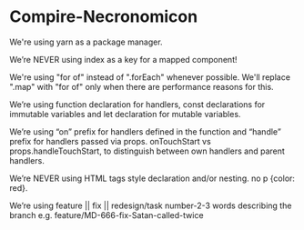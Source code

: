 # Compire-Necronomicon
We're using yarn as a package manager.

We’re NEVER using index as a key for a mapped component!

We're using "for of" instead of ".forEach" whenever possible. We'll replace ".map" with "for of" only when there are performance reasons for this.

We’re using function declaration for handlers, const declarations for immutable variables and let declaration for mutable variables.

We’re using “on” prefix for handlers defined in the function and “handle” prefix for handlers passed via props. onTouchStart vs props.handleTouchStart, to distinguish between own handlers and parent handlers.

We’re NEVER using HTML tags style declaration and/or nesting. no p {color: red}.

We’re using feature || fix || redesign/task number-2-3 words describing the branch e.g. feature/MD-666-fix-Satan-called-twice
